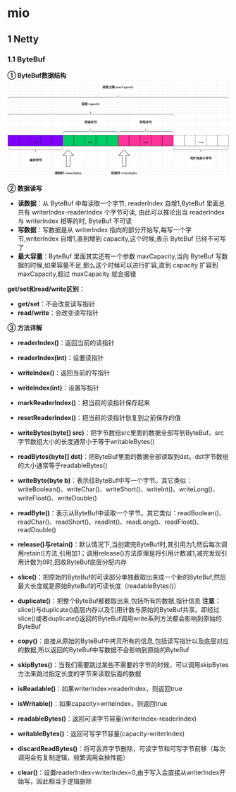 # mio

## 1 Netty
### 1.1 ByteBuf
**① ByteBuf数据结构**
![ByteBuf数据结构](docs/ByteBuf数据结构.png)

**② 数据读写**
- **读数据**：从 ByteBuf 中每读取一个字节, readerIndex 自增1,ByteBuf 里面总共有 writerIndex-readerIndex 个字节可读, 由此可以推论出当 readerIndex 与 writerIndex 相等的时, ByteBuf 不可读
- **写数据**：写数据是从 writerIndex 指向的部分开始写,每写一个字节,writerIndex 自增1,直到增到 capacity,这个时候,表示 ByteBuf 已经不可写了
- **最大容量**：ByteBuf 里面其实还有一个参数 maxCapacity,当向 ByteBuf 写数据的时候,如果容量不足,那么这个时候可以进行扩容,直到 capacity 扩容到 maxCapacity,超过 maxCapacity 就会报错

**get/set和read/write区别**：
- **get/set**：不会改变读写指针
- **read/write**：会改变读写指针

**③ 方法详解**
- **readerIndex()**：返回当前的读指针
- **readerIndex(int)**：设置读指针
- **writeIndex()**：返回当前的写指针
- **writeIndex(int)**：设置写指针
- **markReaderIndex()**：把当前的读指针保存起来
- **resetReaderIndex()**：把当前的读指针恢复到之前保存的值

- **writeBytes(byte[] src)**：把字节数组src里面的数据全部写到ByteBuf。src字节数组大小的长度通常小于等于writableBytes()
- **readBytes(byte[] dst)**：把ByteBuf里面的数据全部读取到dst。dst字节数组的大小通常等于readableBytes() 

- **writeByte(byte b)**：表示往ByteBuf中写一个字节。其它类似：writeBoolean()、writeChar()、writeShort()、writeInt()、writeLong()、writeFloat()、writeDouble()
- **readByte()**：表示从ByteBuf中读取一个字节。其它类似：readBoolean()、readChar()、readShort()、readInt()、readLong()、readFloat()、readDouble()

- **release()与retain()**：默认情况下,当创建完ByteBuf时,其引用为1,然后每次调用retain()方法,引用加1；调用release()方法原理是将引用计数减1,减完发现引用计数为0时,回收ByteBuf底层分配内存

- **slice()**：把原始的ByteBuf的可读部分单独截取出来成一个新的ByteBuf,然后最大长度就是原始ByteBuf的可读长度（readableBytes()）
- **duplicate()**：把整个ByteBuf都截取出来,包括所有的数据,指针信息
 **注意**：slice()与duplicate()底层内存以及引用计数与原始的ByteBuf共享。即经过slice()或者duplicate()返回的ByteBuf调用write系列方法都会影响到原始的ByteBuf
- **copy()**：直接从原始的ByteBuf中拷贝所有的信息,包括读写指针以及底层对应的数据,所以返回的ByteBuf中写数据不会影响到原始的ByteBuf

- **skipBytes()**：当我们需要跳过某些不需要的字节的时候，可以调用skipBytes方法来跳过指定长度的字节来读取后面的数据

- **isReadable()**：如果writerIndex>readerIndex，则返回true
- **isWritable()**：如果capacity>writeIndex，则返回true
- **readableBytes()**：返回可读字节容量(writerIndex-readerIndex)
- **writableBytes()**：返回可写字节容量(capacity-writerIndex)
- **discardReadBytes()**：将可丢弃字节删除，可读字节和可写字节前移（每次调用会有复制逻辑，频繁调用会掉性能）
- **clear()**：设置readerIndex=writerIndex=0,由于写入会直接从writerIndex开始写，因此相当于逻辑删除
